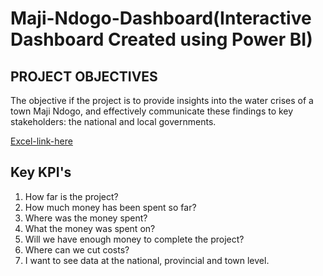 # Maji-Ndogo-Dashboard(Interactive Dashboard Created using Power BI)

## PROJECT OBJECTIVES
The objective if the project is to provide insights into the water crises of a town Maji Ndogo, and effectively communicate these findings to key stakeholders: the national and local
governments.

[Excel-link-here](https://drive.google.com/drive/folders/1LWSF9wm_IYCAQXKDh0-qgjkY1MEwxsyL?usp=drive_link)

## Key KPI's
1. How far is the project?
2. How much money has been spent so far?
3. Where was the money spent?
4. What the money was spent on?
5. Will we have enough money to complete the project?
6. Where can we cut costs?
7. I want to see data at the national, provincial and town level.
